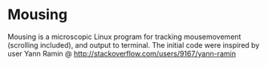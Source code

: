 Mousing
=======

Mousing is a microscopic Linux program for tracking mousemovement (scrolling included), and output to terminal.
The initial code were inspired by user Yann Ramin @ http://stackoverflow.com/users/9167/yann-ramin

